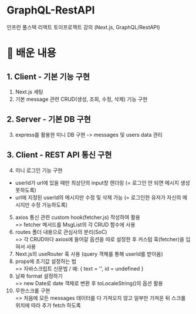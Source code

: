 # GraphQL-RestAPI
인프런 풀스택 리액트 토이프로젝트 강의 (Next.js, GraphQL/RestAPI)

# 🍰 배운 내용
## 1. Client - 기본 기능 구현
1. Next.js 세팅 
2. 기본 message 관련 CRUD(생성, 조회, 수정, 삭제) 기능 구현

## 2. Server - 기본 DB 구현
3. express를 활용한 미니 DB 구현 -> messages 및 users data 관리

## 3. Client - REST API 통신 구현
4. 미니 로그인 기능 구현
  * userId가 url에 있을 때만 최상단의 input창 렌더링 (= 로그인 안 되면 메시지 생성 못하도록)
  * url에 지정된 userId의 메시지만 수정 및 삭제 가능 (= 로그인한 유저가 자신의 메시지만 수정 가능하도록)
5. axios 통신 관련 custom hook(fetcher.js) 작성하여 활용 <BR/> => fetcher 메서드를 MsgList의 각 CRUD 함수에 사용
6. routes 폴더 내용으로 관심사의 분리(SoC) <BR/> => 각 CRUD마다 axios에 들어갈 옵션을 따로 설정한 후 커스텀 훅(fetcher)을 입혀서 사용
7. Next.js의 useRouter 훅 사용 (query 객체를 통해 userId를 받아옴) 
8. props에 초기값 설정하는 법 <br/> => 자바스크립트 신문법 / 예: { text = '', id = undefined }
9. 날짜 format 설정하기 <br/> => new Date로 date 객체로 변환 후 toLocaleString()의 옵션 활용
10. 무한스크롤 구현 <br/> => 처음에 모든 messages 데이터를 다 가져오지 않고 일부만 가져온 뒤 스크롤 위치에 따라 추가 fetch 하도록
